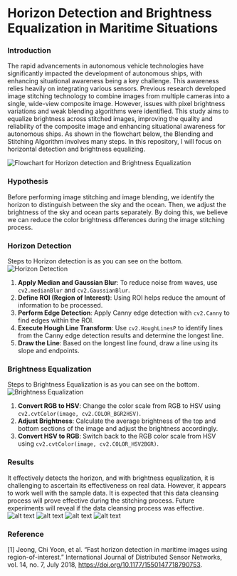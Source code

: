 # Horizon Detection and Brightness Equalization in Maritime Situations
### Introduction

The rapid advancements in autonomous vehicle technologies have significantly impacted the development of autonomous ships, with enhancing situational awareness being a key challenge. This awareness relies heavily on integrating various sensors. Previous research developed image stitching technology to combine images from multiple cameras into a single, wide-view composite image. However, issues with pixel brightness variations and weak blending algorithms were identified. This study aims to equalize brightness across stitched images, improving the quality and reliability of the composite image and enhancing situational awareness for autonomous ships. As shown in the flowchart below, the Blending and Stitching Algorithm involves many steps. In this repository, I will focus on horizontal detection and brightness equalizing.

![Flowchart for Horizon detection and Brightness Equalization](../maritime_horizon_detection_brightness_eq-1/flowchart/flowchart_final.png)
### Hypothesis
Before performing image stitching and image blending, we identify the horizon to distinguish between the sky and the ocean. Then, we adjust the brightness of the sky and ocean parts separately. By doing this, we believe we can reduce the color brightness differences during the image stitching process.
### Horizon Detection
Steps to Horizon detection is as you can see on the bottom. 
![Horizon Detection](../maritime_horizon_detection_brightness_eq-1/flowchart/Horizon_detection_flowchart.png)
1. **Apply Median and Gaussian Blur**: To reduce noise from waves, use `cv2.medianBlur` and `cv2.GaussianBlur`.
2. **Define ROI (Region of Interest)**: Using ROI helps reduce the amount of information to be processed.
3. **Perform Edge Detection**: Apply Canny edge detection with `cv2.Canny` to find edges within the ROI.
4. **Execute Hough Line Transform**: Use `cv2.HoughLinesP` to identify lines from the Canny edge detection results and determine the longest line.
5. **Draw the Line**: Based on the longest line found, draw a line using its slope and endpoints.
### Brightness Equalization
Steps to Brightness Equalization is as you can see on the bottom.
![Brightness Equalization](../maritime_horizon_detection_brightness_eq-1/flowchart/Brightness_eq.png)
1. **Convert RGB to HSV**: Change the color scale from RGB to HSV using `cv2.cvtColor(image, cv2.COLOR_BGR2HSV)`.
2. **Adjust Brightness**: Calculate the average brightness of the top and bottom sections of the image and adjust the brightness accordingly.
3. **Convert HSV to RGB**: Switch back to the RGB color scale from HSV using `cv2.cvtColor(image, cv2.COLOR_HSV2BGR)`.
### Results
It effectively detects the horizon, and with brightness equalization, it is challenging to ascertain its effectiveness on real data. However, it appears to work well with the sample data. It is expected that this data cleansing process will prove effective during the stitching process. Future experiments will reveal if the data cleansing process was effective.
![alt text](../maritime_horizon_detection_brightness_eq-1/result/original_1.png)
![alt text](../maritime_horizon_detection_brightness_eq-1/result/result_1.png)
![alt text](../maritime_horizon_detection_brightness_eq-1/result/original_5.png)
![alt text](../maritime_horizon_detection_brightness_eq-1/result/result_5.png)


### Reference
[1] Jeong, Chi Yoon, et al. “Fast horizon detection in maritime images using region-of-interest.” International Journal of Distributed Sensor Networks, vol. 14, no. 7, July 2018, https://doi.org/10.1177/1550147718790753. 